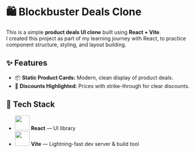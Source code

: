 # 🛍️ Blockbuster Deals Clone

This is a simple **product deals UI clone** built using **React + Vite**.  
I created this project as part of my learning journey with React, to practice component structure, styling, and layout building.

## ✨ Features

- 📦 **Static Product Cards:** Modern, clean display of product deals.
- 💸 **Discounts Highlighted:** Prices with strike-through for clear discounts.

## 🚀 Tech Stack
- <img src="https://upload.wikimedia.org/wikipedia/commons/a/a7/React-icon.svg" width="40" /> **React** — UI library  
- <img src="https://vitejs.dev/logo.svg" width="40" /> **Vite** — Lightning-fast dev server & build tool
